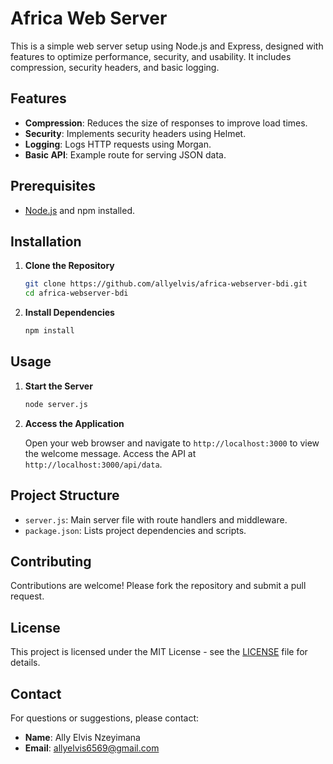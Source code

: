 # Africa Web Server

This is a simple web server setup using Node.js and Express, designed with features to optimize performance, security, and usability. It includes compression, security headers, and basic logging.

## Features

- **Compression**: Reduces the size of responses to improve load times.
- **Security**: Implements security headers using Helmet.
- **Logging**: Logs HTTP requests using Morgan.
- **Basic API**: Example route for serving JSON data.

## Prerequisites

- [Node.js](https://nodejs.org/) and npm installed.

## Installation

1. **Clone the Repository**

   ```bash
   git clone https://github.com/allyelvis/africa-webserver-bdi.git
   cd africa-webserver-bdi
   ```

2. **Install Dependencies**

   ```bash
   npm install
   ```

## Usage

1. **Start the Server**

   ```bash
   node server.js
   ```

2. **Access the Application**

   Open your web browser and navigate to `http://localhost:3000` to view the welcome message. Access the API at `http://localhost:3000/api/data`.

## Project Structure

- `server.js`: Main server file with route handlers and middleware.
- `package.json`: Lists project dependencies and scripts.

## Contributing

Contributions are welcome! Please fork the repository and submit a pull request.

## License

This project is licensed under the MIT License - see the [LICENSE](LICENSE) file for details.

## Contact

For questions or suggestions, please contact:

- **Name**: Ally Elvis Nzeyimana
- **Email**: allyelvis6569@gmail.com
